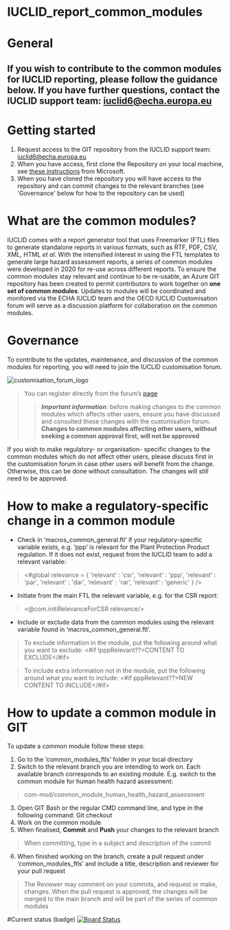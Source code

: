# IUCLID_report_common_modules

# General
If you wish to contribute to the common modules for IUCLID reporting, please follow the guidance below. If you have further questions, contact the IUCLID support team: iuclid6@echa.europa.eu 
----
# Getting started
1. Request access to the GIT repository from the IUCLID support team: iuclid6@echa.europa.eu
2. When you have access, first clone the Repository on your local machine, see [these instructions](https://docs.microsoft.com/en-us/azure/devops/repos/git/clone?view=azure-devops&tabs=visual-studio) from Microsoft.
3. When you have cloned the repository you will have access to the repository and can commit changes to the relevant branches (see 'Governance' below for how to the repository can be used)

# What are the common modules?
IUCLID comes with a report generator tool that uses Freemarker (FTL) files to generate standalone reports in various formats, such as RTF, PDF, CSV, XML, HTML _et al_. With the intensified interest in using the FTL templates to generate large hazard assessment reports, a series of common modules were developed in 2020 for re-use across different reports. To ensure the common modules stay relevant and continue to be re-usable, an Azure GIT repository has been created to permit contributors to work together on **one set of common modules**.
Updates to modules will be coordinated and monitored via the ECHA IUCLID team and the OECD IUCLID Customisation forum will serve as a discussion platform for collaboration on the common modules.

# Governance
To contribute to the updates, maintenance, and discussion of the common modules for reporting, you will need to join the IUCLID customisation forum.

![customisation_forum_logo](https://user-images.githubusercontent.com/79448331/109633690-0b795300-7b51-11eb-8ed1-2175dcbec7cf.jpg)

> You can register directly from the forum’s [page](https://community.oecd.org/community/iuclidcustomisation)
>> **_Important information_**: before making changes to the common modules which affects other users, ensure you have discussed and consulted these changes with the customisation forum.
**Changes to common modules affecting other users, without seeking a common approval first, will not be approved**

If you wish to make regulatory- or organisation- specific changes to the common modules which do not affect other users, please discuss first in the customisation forum in case other users will benefit from the change. Otherwise, this can be done without consultation. The changes will still need to be approved.

# How to make a regulatory-specific change in a common module
- Check in ‘macros_common_general.ftl’ if your regulatory-specific variable exists, e.g. ‘ppp’ is relevant for the Plant Protection Product regulation. If it does not exist, request from the IUCLID team to add a relevant variable:

> <#global relevance = {
'relevant' : 'csr',
'relevant' : 'ppp',
'relevant' : 'par',
'relevant' : 'dar',
'relevant' : 'rar',
'relevant' : 'generic'
} />

- Initiate from the main FTL the relevant variable, e.g. for the CSR report:
> <@com.initiRelevanceForCSR relevance/>

 - Include or exclude data from the common modules using the relevant variable found in ‘macros_common_general.ftl’. 

> To exclude information in the module, put the following around what you want to exclude:
<#if !pppRelevant??>CONTENT TO EXCLUDE</#if>	

> To include extra information not in the module, put the following around what you want to include:
<#if pppRelevant??>NEW CONTENT TO INCLUDE</#if>	

# How to update a common module in GIT
To update a common module follow these steps:
1.	Go to the ‘common_modules_ftls’ folder in your local directory
2.	Switch to the relevant branch you are intending to work on. Each available branch corresponds to an existing module. E.g. switch to the common module for human health hazard assessment: 
> com-mod/common_module_human_health_hazard_assessment
3. Open GIT Bash or the regular CMD command line, and type in the following command:
Git checkout <name of branch>
4.	Work on the common module
5. When finalised, **Commit** and **Push** your changes to the relevant branch
> When committing, type in a subject and description of the commit
6. When finished working on the branch, create a pull request under ‘common_modules_ftls’ and include a title, description and reviewer for your pull request
> The Reviewer may comment on your commits, and request or make, changes. When the pull request is approved, the changes will be merged to the main branch and will be part of the series of common modules

#Current status (badge)
[![Board Status](https://dev.azure.com/echa-ecm/8fd87d2f-4297-4bd5-b438-08eaa6ad1ff0/50047eca-0f52-43a3-ac58-fbcc622f051d/_apis/work/boardbadge/237ea8d0-b186-4e6c-9a12-a5b02a966f1d?columnOptions=2&columns=Proposed,Committed,In%20Progress,In%20Review)](https://dev.azure.com/echa-ecm/8fd87d2f-4297-4bd5-b438-08eaa6ad1ff0/_boards/board/t/50047eca-0f52-43a3-ac58-fbcc622f051d/Microsoft.RequirementCategory/)
